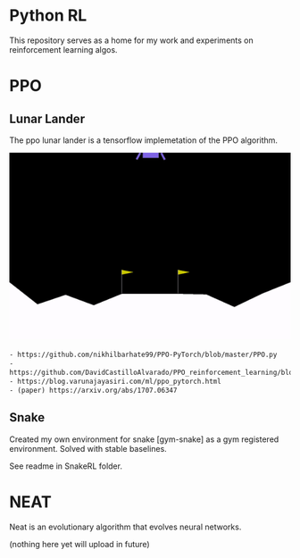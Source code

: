 # Python RL

This repository serves as a home for my work and experiments on reinforcement learning algos.

# PPO 

## Lunar Lander
The ppo lunar lander is a tensorflow implemetation of the PPO algorithm.

![](LLgif.gif)


    - https://github.com/nikhilbarhate99/PPO-PyTorch/blob/master/PPO.py
    - https://github.com/DavidCastilloAlvarado/PPO_reinforcement_learning/blob/master/PPO_pendulum.py
    - https://blog.varunajayasiri.com/ml/ppo_pytorch.html
    - (paper) https://arxiv.org/abs/1707.06347


## Snake

Created my own environment for snake [gym-snake] as a gym registered environment. Solved with stable baselines.

See readme in SnakeRL folder.



    
# NEAT

Neat is an evolutionary algorithm that evolves neural networks.

(nothing here yet will upload in future)
    
